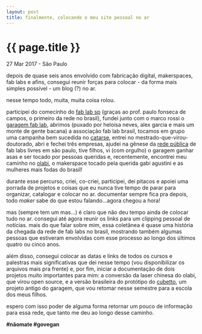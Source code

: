 ```yaml
---
layout: post
title: finalmente, colocando o meu site pessoal no ar
---
```


{{ page.title }}
================

<p class="meta">27 Mar 2017 - São Paulo</p>
 
depois de quase seis anos envolvido com fabricação digital, makerspaces, fab labs e afins, consegui reunir forças para colocar - da forma mais simples possível - um blog (?) no ar. 

nesse tempo todo, muita, muita coisa rolou.

participei do comecinho do [fab lab sp](http://digifab.fau.usp.br/) (graças ao prof. paulo fonseca de campos, o primeiro da rede no brasil), fundei junto com o marco rossi o [garagem fab lab](http://www.garagemfablab.com.br), abrimos (puxado por heloisa neves, alex garcia e mais um monte de gente bacana) a associação fab lab brasil, tocamos em grupo uma campanha bem sucedida no [catarse](www.catarse.me/garagemfablab), entrei no mestrado-que-virou-doutorado, abri e fechei três empresas, ajudei na gênese da [rede pública](www.fabablivresp.art.br) de fab labs livres em são paulo, tive filhos, vi (com orgulho) o garagem ganhar asas e ser tocado por pessoas queridas e, recentemente, encontrei meu caminho no [olabi](http://olabi.co), o makerspace tocado pela querida gabi agustini e as mulheres mais fodas do brasil!

durante esse percurso, criei, co-criei, participei, dei pitacos e apoiei uma porrada de projetos e coisas que eu nunca tive tempo de parar para organizar, catalogar e colocar no ar. documentar sempre fica pra depois, todo _maker_ sabe do que estou falando...agora chegou a hora!

mas (sempre tem um mas...) é claro que não deu tempo ainda de colocar tudo no ar. consegui até agora reunir os links para um clipping pessoal de notícias. mais do que falar sobre mim, essa coletânea é quase uma história da chegada da rede de fab labs no brasil, mostrando também algumas pessoas que estiveram envolvidas com esse processo ao longo dos últimos quatro ou cinco anos.

além disso, consegui colocar as datas e links de todos os cursos e palestras mais significativas que dei nesse tempo (vou disponibilizar os arquivos mais pra frente) e, por fim, iniciar a documentação de dois projetos muito importantes para mim: a conversão da laser chinesa do olabi, que virou open source, e a versão brasileira do protótipo do [cubetto](https://github.com/primo-io), um projeto antigo do garagem, que vou retomar nesse semestre para a escola dos meus filhos.

espero com isso poder de alguma forma retornar um pouco de informação para essa rede, que tanto me deu ao longo desse caminho.

**#nãomate #govegan**
